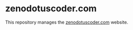 # zenodotuscoder.com

This repository manages the [zenodotuscoder.com](https://www.zenodotuscoder.com/) website.
